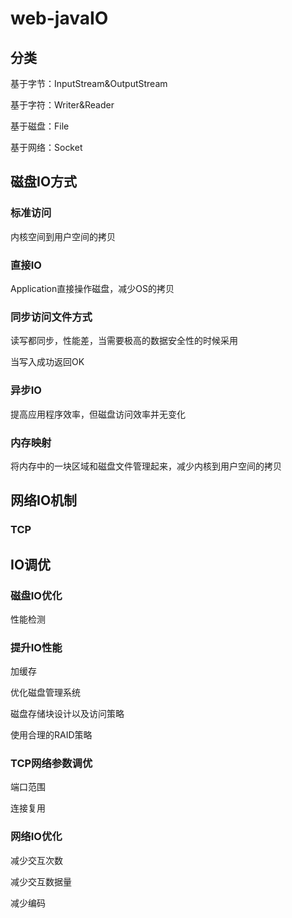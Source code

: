 # web-javaIO

## 分类

基于字节：InputStream&OutputStream

基于字符：Writer&Reader

基于磁盘：File

基于网络：Socket

## 磁盘IO方式

### 标准访问

内核空间到用户空间的拷贝

### 直接IO

Application直接操作磁盘，减少OS的拷贝

### 同步访问文件方式

读写都同步，性能差，当需要极高的数据安全性的时候采用

当写入成功返回OK

### 异步IO

提高应用程序效率，但磁盘访问效率并无变化

### 内存映射

将内存中的一块区域和磁盘文件管理起来，减少内核到用户空间的拷贝

## 网络IO机制

### TCP

## IO调优

### 磁盘IO优化

性能检测

### 提升IO性能

加缓存

优化磁盘管理系统

磁盘存储块设计以及访问策略

使用合理的RAID策略

### TCP网络参数调优

端口范围

连接复用

### 网络IO优化

减少交互次数

减少交互数据量

减少编码

